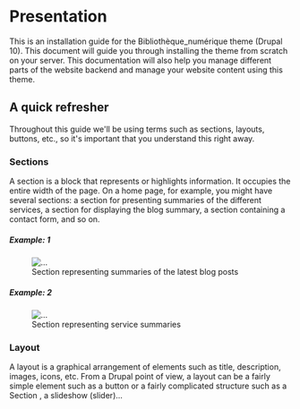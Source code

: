 # Presentation

This is an installation guide for the Bibliothèque_numérique theme (Drupal 10). This document will guide you through installing the theme from scratch on your server. This documentation will also help you manage different parts of the website backend and manage your website content using this theme.

## A quick refresher

Throughout this guide we'll be using terms such as sections, layouts, buttons, etc., so it's important that you understand this right away.

### Sections

A section is a block that represents or highlights information. It occupies the entire width of the page. On a home page, for example, you might have several sections: a section for presenting summaries of the different services, a section for displaying the blog summary, a section containing a contact form, and so on.

##### Example: 1

<figure class="figure">
  <img src="../assets/images/section-last-article-blog.png" class="figure-img img-fluid rounded" alt="...">
  <figcaption class="figure-caption"> Section representing summaries of the latest blog posts </figcaption>
</figure>

##### Example: 2

<figure class="figure">
  <img src="../assets/images/section-services.png" class="figure-img img-fluid rounded" alt="...">
  <figcaption class="figure-caption"> Section representing service summaries </figcaption>
</figure>

### Layout

A layout is a graphical arrangement of elements such as title, description, images, icons, etc. From a Drupal point of view, a layout can be a fairly simple element such as a button or a fairly complicated structure such as a Section , a slideshow (slider)...
